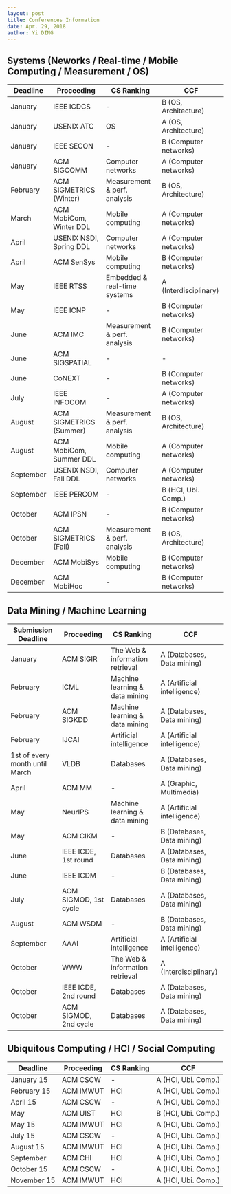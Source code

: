 ```yaml
---
layout: post
title: Conferences Information
date: Apr. 29, 2018
author: Yi DING
---
```




## Systems (Neworks / Real-time / Mobile Computing / Measurement / OS)

| Deadline  | Proceeding              | CS Ranking                   | CCF                   |
| --------- | ----------------------- | ---------------------------- | --------------------- |
| January   | IEEE ICDCS              | -                            | B (OS, Architecture)  |
| January   | USENIX ATC              | OS                           | A (OS, Architecture)  |
| January   | IEEE SECON              | -                            | B (Computer networks) |
| January   | ACM SIGCOMM             | Computer networks            | A (Computer networks) |
| February  | ACM SIGMETRICS (Winter) | Measurement & perf. analysis | B (OS, Architecture)  |
| March     | ACM MobiCom, Winter DDL | Mobile computing             | A (Computer networks) |
| April     | USENIX NSDI, Spring DDL | Computer networks            | A (Computer networks) |
| April     | ACM SenSys              | Mobile computing             | B (Computer networks) |
| May       | IEEE RTSS               | Embedded & real-time systems | A (Interdisciplinary) |
| May       | IEEE ICNP               | -                            | B (Computer networks) |
| June      | ACM IMC                 | Measurement & perf. analysis | B (Computer networks) |
| June      | ACM SIGSPATIAL          | -                            | -                     |
| June      | CoNEXT                  | -                            | B (Computer networks) |
| July      | IEEE INFOCOM            | -                            | A (Computer networks) |
| August    | ACM SIGMETRICS (Summer) | Measurement & perf. analysis | B (OS, Architecture)  |
| August    | ACM MobiCom, Summer DDL | Mobile computing             | A (Computer networks) |
| September | USENIX NSDI, Fall DDL   | Computer networks            | A (Computer networks) |
| September | IEEE PERCOM             | -                            | B (HCI, Ubi. Comp.)   |
| October   | ACM IPSN                | -                            | B (Computer networks) |
| October   | ACM SIGMETRICS (Fall)   | Measurement & perf. analysis | B (OS, Architecture)  |
| December  | ACM MobiSys             | Mobile computing             | B (Computer networks) |
| December  | ACM MobiHoc             | -                            | B (Computer networks) |

## Data Mining / Machine Learning

| Submission Deadline            | Proceeding            | CS Ranking                      | CCF                         |
| ------------------------------ | --------------------- | ------------------------------- | --------------------------- |
| January                        | ACM SIGIR             | The Web & information retrieval | A (Databases, Data mining)  |
| February                       | ICML                  | Machine learning & data mining  | A (Artificial intelligence) |
| February                       | ACM SIGKDD            | Machine learning & data mining  | A (Databases, Data mining)  |
| February                       | IJCAI                 | Artificial intelligence         | A (Artificial intelligence) |
| 1st of every month until March | VLDB                  | Databases                       | A (Databases, Data mining)  |
| April                          | ACM MM                | -                               | A (Graphic, Multimedia)     |
| May                            | NeurIPS              | Machine learning & data mining | A (Artificial intelligence)  |
| May                            | ACM CIKM              | -                               | B (Databases, Data mining)  |
| June                           | IEEE ICDE, 1st round  | Databases                       | A (Databases, Data mining)  |
| June                           | IEEE ICDM             | -                               | B (Databases, Data mining)  |
| July                           | ACM SIGMOD, 1st cycle | Databases                       | A (Databases, Data mining)  |
| August                         | ACM WSDM              | -                               | B (Databases, Data mining)  |
| September                      | AAAI                  | Artificial intelligence         | A (Artificial intelligence) |
| October                        | WWW                   | The Web & information retrieval | A (Interdisciplinary)       |
| October                        | IEEE ICDE, 2nd round  | Databases                       | A (Databases, Data mining)  |
| October                        | ACM SIGMOD, 2nd cycle | Databases                       | A (Databases, Data mining)  |

## Ubiquitous Computing / HCI / Social Computing
| Deadline    | Proceeding | CS Ranking | CCF                 |
| ----------- | ---------- | ---------- | ------------------- |
| January 15  | ACM CSCW   | -          | A (HCI, Ubi. Comp.) |
| February 15 | ACM IMWUT  | HCI        | A (HCI, Ubi. Comp.) |
| April 15    | ACM CSCW   | -          | A (HCI, Ubi. Comp.) |
| May         | ACM UIST   | HCI        | B (HCI, Ubi. Comp.) |
| May 15      | ACM IMWUT  | HCI        | A (HCI, Ubi. Comp.) |
| July 15     | ACM CSCW   | -          | A (HCI, Ubi. Comp.) |
| August 15   | ACM IMWUT  | HCI        | A (HCI, Ubi. Comp.) |
| September   | ACM CHI    | HCI        | A (HCI, Ubi. Comp.) |
| October 15  | ACM CSCW   | -          | A (HCI, Ubi. Comp.) |
| November 15 | ACM IMWUT  | HCI        | A (HCI, Ubi. Comp.) |

